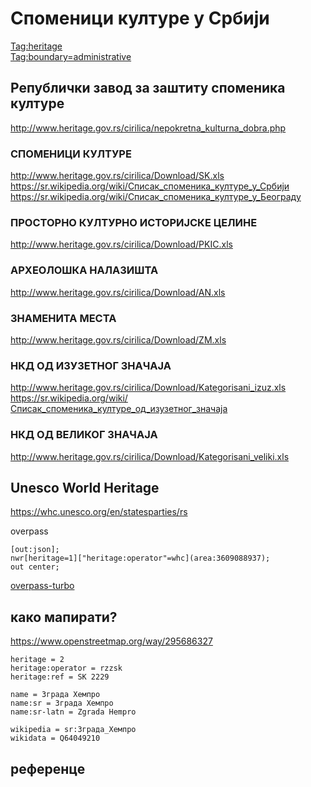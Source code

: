 # Споменици културе у Србији  

[Tag:heritage](https://wiki.openstreetmap.org/wiki/Key:heritage)  
[Tag:boundary=administrative](https://wiki.openstreetmap.org/wiki/Tag:boundary%3Dadministrative)  

## Републички завод за заштиту споменика културе  
http://www.heritage.gov.rs/cirilica/nepokretna_kulturna_dobra.php  

### СПОМЕНИЦИ КУЛТУРЕ  
http://www.heritage.gov.rs/cirilica/Download/SK.xls  
https://sr.wikipedia.org/wiki/Списак_споменика_културе_у_Србији  
https://sr.wikipedia.org/wiki/Списак_споменика_културе_у_Београду  


### ПРОСТОРНО КУЛТУРНО ИСТОРИЈСКЕ ЦЕЛИНЕ  
http://www.heritage.gov.rs/cirilica/Download/PKIC.xls  

### АРХЕОЛОШКА НАЛАЗИШТА  
http://www.heritage.gov.rs/cirilica/Download/AN.xls  

### ЗНАМЕНИТА МЕСТА  
http://www.heritage.gov.rs/cirilica/Download/ZM.xls  

### НКД ОД ИЗУЗЕТНОГ ЗНАЧАЈА  
http://www.heritage.gov.rs/cirilica/Download/Kategorisani_izuz.xls  
https://sr.wikipedia.org/wiki/Списак_споменика_културе_од_изузетног_значаја  

### НКД ОД ВЕЛИКОГ ЗНАЧАЈА  
http://www.heritage.gov.rs/cirilica/Download/Kategorisani_veliki.xls  

## Unesco World Heritage  
https://whc.unesco.org/en/statesparties/rs  

overpass  
```
[out:json];
nwr[heritage=1]["heritage:operator"=whc](area:3609088937);
out center;
```
[overpass-turbo](https://overpass-turbo.eu/?Q=%5Bout%3Ajson%5D%3B%0Anwr%5Bheritage%3D1%5D%5B%22heritage%3Aoperator%22%3Dwhc%5D%28area%3A3609088937%29%3B%0Aout%20center%3B)  

## како мапирати?  
https://www.openstreetmap.org/way/295686327  
```
heritage = 2
heritage:operator = rzzsk
heritage:ref = SK 2229

name = Зграда Хемпро
name:sr = Зграда Хемпро
name:sr-latn = Zgrada Hempro

wikipedia = sr:Зграда_Хемпро
wikidata = Q64049210
```

## референце  
[]()
